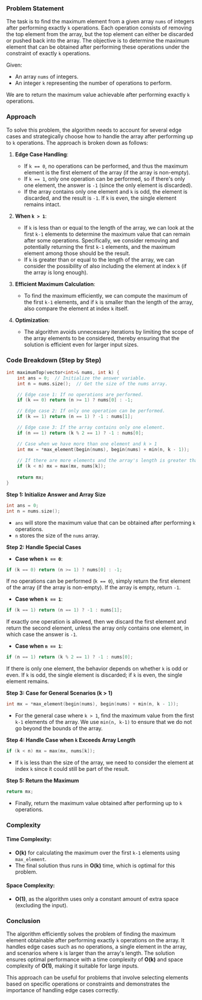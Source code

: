 ### Problem Statement

The task is to find the maximum element from a given array `nums` of integers after performing exactly `k` operations. Each operation consists of removing the top element from the array, but the top element can either be discarded or pushed back into the array. The objective is to determine the maximum element that can be obtained after performing these operations under the constraint of exactly `k` operations.

Given:
- An array `nums` of integers.
- An integer `k` representing the number of operations to perform.

We are to return the maximum value achievable after performing exactly `k` operations.

### Approach

To solve this problem, the algorithm needs to account for several edge cases and strategically choose how to handle the array after performing up to `k` operations. The approach is broken down as follows:

1. **Edge Case Handling**:
   - If `k == 0`, no operations can be performed, and thus the maximum element is the first element of the array (if the array is non-empty).
   - If `k == 1`, only one operation can be performed, so if there's only one element, the answer is `-1` (since the only element is discarded).
   - If the array contains only one element and `k` is odd, the element is discarded, and the result is `-1`. If `k` is even, the single element remains intact.

2. **When `k > 1`**:
   - If `k` is less than or equal to the length of the array, we can look at the first `k-1` elements to determine the maximum value that can remain after some operations. Specifically, we consider removing and potentially returning the first `k-1` elements, and the maximum element among those should be the result.
   - If `k` is greater than or equal to the length of the array, we can consider the possibility of also including the element at index `k` (if the array is long enough).

3. **Efficient Maximum Calculation**:
   - To find the maximum efficiently, we can compute the maximum of the first `k-1` elements, and if `k` is smaller than the length of the array, also compare the element at index `k` itself.

4. **Optimization**:
   - The algorithm avoids unnecessary iterations by limiting the scope of the array elements to be considered, thereby ensuring that the solution is efficient even for larger input sizes.

### Code Breakdown (Step by Step)

```cpp
int maximumTop(vector<int>& nums, int k) {
    int ans = 0;  // Initialize the answer variable.
    int n = nums.size();  // Get the size of the nums array.

    // Edge case 1: If no operations are performed.
    if (k == 0) return (n >= 1) ? nums[0] : -1;

    // Edge case 2: If only one operation can be performed.
    if (k == 1) return (n == 1) ? -1 : nums[1];

    // Edge case 3: If the array contains only one element.
    if (n == 1) return (k % 2 == 1) ? -1 : nums[0];

    // Case when we have more than one element and k > 1
    int mx = *max_element(begin(nums), begin(nums) + min(n, k - 1));
    
    // If there are more elements and the array's length is greater than k, consider nums[k].
    if (k < n) mx = max(mx, nums[k]);
    
    return mx;
}
```

**Step 1: Initialize Answer and Array Size**
```cpp
int ans = 0;
int n = nums.size();
```
- `ans` will store the maximum value that can be obtained after performing `k` operations.
- `n` stores the size of the `nums` array.

**Step 2: Handle Special Cases**
- **Case when `k == 0`**:
```cpp
if (k == 0) return (n >= 1) ? nums[0] : -1;
```
If no operations can be performed (`k == 0`), simply return the first element of the array (if the array is non-empty). If the array is empty, return `-1`.

- **Case when `k == 1`**:
```cpp
if (k == 1) return (n == 1) ? -1 : nums[1];
```
If exactly one operation is allowed, then we discard the first element and return the second element, unless the array only contains one element, in which case the answer is `-1`.

- **Case when `n == 1`**:
```cpp
if (n == 1) return (k % 2 == 1) ? -1 : nums[0];
```
If there is only one element, the behavior depends on whether `k` is odd or even. If `k` is odd, the single element is discarded; if `k` is even, the single element remains.

**Step 3: Case for General Scenarios (k > 1)**
```cpp
int mx = *max_element(begin(nums), begin(nums) + min(n, k - 1));
```
- For the general case where `k > 1`, find the maximum value from the first `k-1` elements of the array. We use `min(n, k-1)` to ensure that we do not go beyond the bounds of the array.

**Step 4: Handle Case when `k` Exceeds Array Length**
```cpp
if (k < n) mx = max(mx, nums[k]);
```
- If `k` is less than the size of the array, we need to consider the element at index `k` since it could still be part of the result.

**Step 5: Return the Maximum**
```cpp
return mx;
```
- Finally, return the maximum value obtained after performing up to `k` operations.

### Complexity

#### Time Complexity:
- **O(k)** for calculating the maximum over the first `k-1` elements using `max_element`.
- The final solution thus runs in **O(k)** time, which is optimal for this problem.

#### Space Complexity:
- **O(1)**, as the algorithm uses only a constant amount of extra space (excluding the input).

### Conclusion

The algorithm efficiently solves the problem of finding the maximum element obtainable after performing exactly `k` operations on the array. It handles edge cases such as no operations, a single element in the array, and scenarios where `k` is larger than the array's length. The solution ensures optimal performance with a time complexity of **O(k)** and space complexity of **O(1)**, making it suitable for large inputs.

This approach can be useful for problems that involve selecting elements based on specific operations or constraints and demonstrates the importance of handling edge cases correctly.